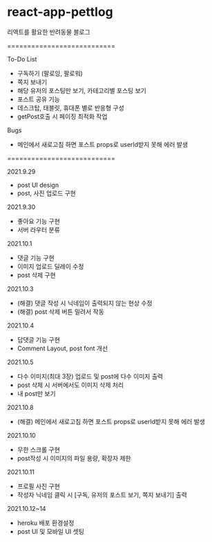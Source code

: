 # react-app-pettlog
리액트를 활요한 반려동물 블로그

===========================

To-Do List
* 구독하기 (팔로잉, 팔로워)
* 쪽지 보내기
* 해당 유저의 포스팅만 보기, 카테고리별 포스팅 보기
* 포스트 공유 기능
* 데스크탑, 태블릿, 휴대폰 별로 반응형 구성
* getPost호출 시 페이징 최적화 작업 

Bugs
* 메인에서 새로고침 하면 포스트 props로 userId받지 못해 에러 발생

===========================

2021.9.29
* post UI design
* post, 사진 업로드 구현

2021.9.30
* 좋아요 기능 구현
* 서버 라우터 분류

2021.10.1 
* 댓글 기능 구현
* 이미지 업로드 딜레이 수정
* post 삭제 구현

2021.10.3
* (해결) 댓글 작성 시 닉네임이 출력되지 않는 현상 수정
* (해결) post 삭제 버튼 밀려서 작동

2021.10.4
* 답댓글 기능 구현
* Comment Layout, post font 개선

2021.10.5
* 다수 이미지(최대 3장) 업로드 및 post에 다수 이미지 출력
* post 삭제 시 서버에서도 이미지 삭제 처리
* 내 post만 보기

2021.10.8
* (해결) 메인에서 새로고침 하면 포스트 props로 userId받지 못해 에러 발생

2021.10.10
* 무한 스크롤 구현 
* post작성 시 이미지의 파일 용량, 확장자 제한

2021.10.11
* 프로필 사진 구현
* 작성자 닉네임 클릭 시 [구독, 유저의 포스트 보기, 쪽지 보내기] 출력

2021.10.12~14
* heroku 배포 환경설정
* post UI 및 모바일 UI 셋팅
